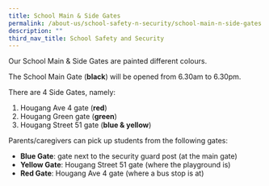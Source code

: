 ```yaml
---
title: School Main & Side Gates
permalink: /about-us/school-safety-n-security/school-main-n-side-gates
description: ""
third_nav_title: School Safety and Security
---
```


Our School Main & Side Gates are painted different colours.  
  
The School Main Gate (**black**) will be opened from 6.30am to 6.30pm.  
  
There are 4 Side Gates, namely:  

1.  Hougang Ave 4 gate (**red**)
2.  Hougang Green gate (**green**)
3.  Hougang Street 51 gate (**blue & yellow**)

  

Parents/caregivers can pick up students from the following gates:

*   **Blue Gate**: gate next to the security guard post (at the main gate)
*   **Yellow Gate**: Hougang Street 51 gate (where the playground is)
*   **Red Gate**: Hougang Ave 4 gate (where a bus stop is at)